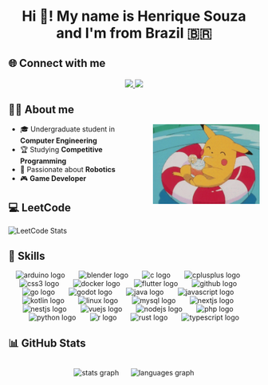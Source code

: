 <h1 align="center">Hi 👋! My name is Henrique Souza and I'm from Brazil 🇧🇷</h1>

## 🌐 Connect with me
<div align="center" style="margin: 20px 0;">
  <a href="https://www.linkedin.com/in/henriquejsouza/" target="_blank">
    <img src="https://img.shields.io/badge/LinkedIn-0A66C2?style=for-the-badge&logo=linkedin&logoColor=white" />
  </a>
<!--   <a href="https://github.com/duows" target="_blank">
    <img src="https://img.shields.io/badge/GitHub-171515?style=for-the-badge&logo=github&logoColor=white" />
  </a> -->
  <a href="https://souzahenrique.com.br" target="_blank">
    <img src="https://img.shields.io/badge/Portfolio-000000?style=for-the-badge&logo=vercel&logoColor=white" />
  </a>
</div>

## 👨‍💻 About me

<img align="right" height="160" src="./assets/pikachu.gif" alt="pikachu gif" style="margin-left: 20px;"/>

- 🎓 Undergraduate student in **Computer Engineering**  
- 🏆 Studying **Competitive Programming**  
- 🤖 Passionate about **Robotics**  
- 🎮 **Game Developer**  

## 💻 LeetCode

![LeetCode Stats](https://leetcard.jacoblin.cool/duows)

## 🚀 Skills

<div align="center">

  <img src="https://cdn.jsdelivr.net/gh/devicons/devicon/icons/arduino/arduino-original.svg" height="40" alt="arduino logo"/>
  <img width="20"/>

  <img src="https://cdn.jsdelivr.net/gh/devicons/devicon/icons/blender/blender-original.svg" height="40" alt="blender logo"/>
  <img width="20"/>

  <img src="https://cdn.jsdelivr.net/gh/devicons/devicon/icons/c/c-original.svg" height="40" alt="c logo"/>
  <img width="20"/>

  <img src="https://cdn.jsdelivr.net/gh/devicons/devicon/icons/cplusplus/cplusplus-original.svg" height="40" alt="cplusplus logo"/>
  <img width="20"/>

  <img src="https://cdn.jsdelivr.net/gh/devicons/devicon/icons/css3/css3-original.svg" height="40" alt="css3 logo"/>
  <img width="20"/>

  <img src="https://cdn.jsdelivr.net/gh/devicons/devicon/icons/docker/docker-original.svg" height="40" alt="docker logo"/>
  <img width="20"/>

  <img src="https://cdn.jsdelivr.net/gh/devicons/devicon/icons/flutter/flutter-original.svg" height="40" alt="flutter logo"/>
  <img width="20"/>

  <img src="https://cdn.jsdelivr.net/gh/devicons/devicon/icons/github/github-original.svg" height="40" alt="github logo"/>
  <img width="20"/>

  <img src="https://cdn.jsdelivr.net/gh/devicons/devicon/icons/go/go-original.svg" height="40" alt="go logo"/>
  <img width="20"/>

  <img src="https://cdn.jsdelivr.net/gh/devicons/devicon/icons/godot/godot-original.svg" height="40" alt="godot logo"/>
  <img width="20"/>

  <img src="https://cdn.jsdelivr.net/gh/devicons/devicon/icons/java/java-original.svg" height="40" alt="java logo"/>
  <img width="20"/>

  <img src="https://cdn.jsdelivr.net/gh/devicons/devicon/icons/javascript/javascript-original.svg" height="40" alt="javascript logo"/>
  <img width="20"/>

  <img src="https://cdn.jsdelivr.net/gh/devicons/devicon/icons/kotlin/kotlin-original.svg" height="40" alt="kotlin logo"/>
  <img width="20"/>

  <img src="https://cdn.jsdelivr.net/gh/devicons/devicon/icons/linux/linux-original.svg" height="40" alt="linux logo"/>
  <img width="20"/>

  <img src="https://cdn.jsdelivr.net/gh/devicons/devicon/icons/mysql/mysql-original.svg" height="40" alt="mysql logo"/>
  <img width="20"/>

  <img src="https://cdn.jsdelivr.net/gh/devicons/devicon/icons/nextjs/nextjs-original.svg" height="40" alt="nextjs logo"/>
  <img width="20"/>

  <img src="https://cdn.jsdelivr.net/gh/devicons/devicon/icons/nestjs/nestjs-original.svg" height="40" alt="nestjs logo"/>
  <img width="20"/>

  <img src="https://cdn.jsdelivr.net/gh/devicons/devicon/icons/vuejs/vuejs-original.svg" height="40" alt="vuejs logo"/>
  <img width="20"/>

  <img src="https://cdn.jsdelivr.net/gh/devicons/devicon/icons/nodejs/nodejs-original.svg" height="40" alt="nodejs logo"/>
  <img width="20"/>

  <img src="https://cdn.jsdelivr.net/gh/devicons/devicon/icons/php/php-original.svg" height="40" alt="php logo"/>
  <img width="20"/>

  <img src="https://cdn.jsdelivr.net/gh/devicons/devicon/icons/python/python-original.svg" height="40" alt="python logo"/>
  <img width="20"/>

  <img src="https://cdn.jsdelivr.net/gh/devicons/devicon/icons/r/r-original.svg" height="40" alt="r logo"/>
  <img width="20"/>

  <img src="https://cdn.jsdelivr.net/gh/devicons/devicon/icons/rust/rust-original.svg" height="40" alt="rust logo"/>
  <img width="20"/>

  <img src="https://cdn.jsdelivr.net/gh/devicons/devicon/icons/typescript/typescript-original.svg" height="40" alt="typescript logo"/>

</div>


## 📊 GitHub Stats

<div align="center" style="margin-top: 20px;">
  <img src="https://github-readme-stats.vercel.app/api?username=duows&show_icons=true&theme=dracula&include_all_commits=true&count_private=true" height="160" alt="stats graph" style="margin: 10px;"/>
  <img src="https://github-readme-stats.vercel.app/api/top-langs?username=duows&layout=compact&langs_count=6&theme=dracula" height="160" alt="languages graph" style="margin: 10px;"/>
</div>
